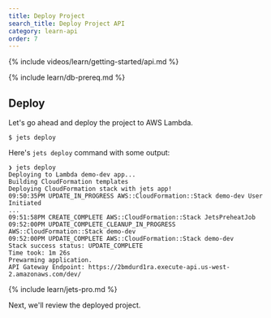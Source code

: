 ```yaml
---
title: Deploy Project
search_title: Deploy Project API
category: learn-api
order: 7
---
```


{% include videos/learn/getting-started/api.md %}

{% include learn/db-prereq.md %}

## Deploy

Let's go ahead and deploy the project to AWS Lambda.

    $ jets deploy

Here's `jets deploy` command with some output:

    ❯ jets deploy
    Deploying to Lambda demo-dev app...
    Building CloudFormation templates
    Deploying CloudFormation stack with jets app!
    09:50:35PM UPDATE_IN_PROGRESS AWS::CloudFormation::Stack demo-dev User Initiated
    ...
    09:51:58PM CREATE_COMPLETE AWS::CloudFormation::Stack JetsPreheatJob
    09:52:00PM UPDATE_COMPLETE_CLEANUP_IN_PROGRESS AWS::CloudFormation::Stack demo-dev
    09:52:00PM UPDATE_COMPLETE AWS::CloudFormation::Stack demo-dev
    Stack success status: UPDATE_COMPLETE
    Time took: 1m 26s
    Prewarming application.
    API Gateway Endpoint: https://2bmdurd1ra.execute-api.us-west-2.amazonaws.com/dev/

{% include learn/jets-pro.md %}

Next, we'll review the deployed project.

